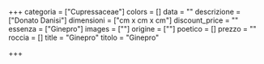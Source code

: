 +++
categoria = ["Cupressaceae"]
colors = []
data = ""
descrizione = ["Donato Danisi"]
dimensioni = ["cm x cm x cm"]
discount_price = ""
essenza = ["Ginepro"]
images = [""]
origine = [""]
poetico = []
prezzo = ""
roccia = []
title = "Ginepro"
titolo = "Ginepro"

+++
